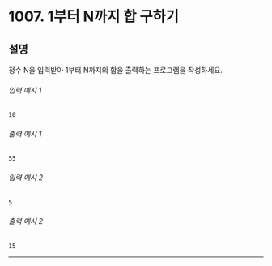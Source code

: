 # 1007. 1부터 N까지 합 구하기

## **설명**  
정수 N을 입력받아 1부터 N까지의 합을 출력하는 프로그램을 작성하세요.

###### 입력 예시 1  
    10

###### 출력 예시 1  
    55

###### 입력 예시 2  
    5

###### 출력 예시 2  
    15

---